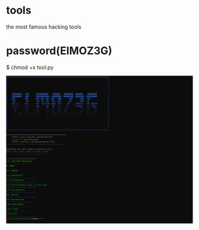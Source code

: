# tools
the most famous hacking tools
# password(ElMOZ3G)
$ chmod +x tool.py

<img src="https://github.com/mohamedmayallo90/tools/blob/main/my%20tools.png">
